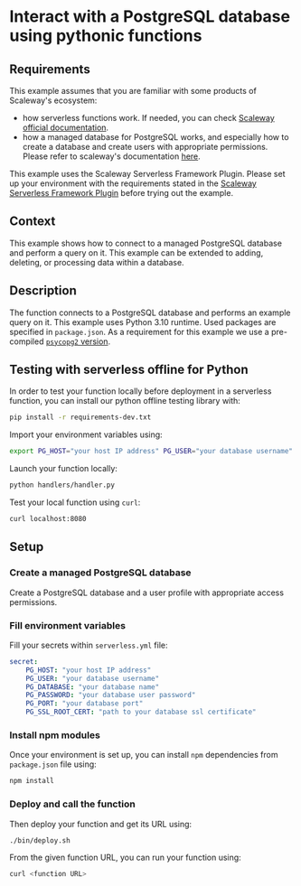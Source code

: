 # Interact with a PostgreSQL database using pythonic functions 

## Requirements

This example assumes that you are familiar with some products of Scaleway's ecosystem: 
 * how serverless functions work. If needed, you can check [Scaleway official documentation](https://www.scaleway.com/en/docs/serverless/functions/quickstart/).
 * how a managed database for PostgreSQL works, and especially how to create a database and create users with appropriate permissions. Please refer to scaleway's documentation [here](https://www.scaleway.com/en/docs/managed-databases/postgresql-and-mysql/quickstart/).

This example uses the Scaleway Serverless Framework Plugin. Please set up your environment with the requirements stated in the [Scaleway Serverless Framework Plugin](https://github.com/scaleway/serverless-scaleway-functions) before trying out the example.


## Context

This example shows how to connect to a managed PostgreSQL database and perform a query on it. This example can be extended to adding, deleting, or processing data within a database.


## Description

The function connects to a PostgreSQL database and performs an example query on it. This example uses Python 3.10 runtime. Used packages are specified in `package.json`. As a requirement for this example we use a pre-compiled [`psycopg2` version](https://www.psycopg.org/docs/install.html#install-from-source).

## Testing with serverless offline for Python

In order to test your function locally before deployment in a serverless function, you can install our python offline testing library with:

```bash
pip install -r requirements-dev.txt
```

Import your environment variables using:

```bash
export PG_HOST="your host IP address" PG_USER="your database username" PG_DATABASE="your database name" PG_PASSWORD="your database user password" PG_PORT="your database port" PG_SSL_ROOT_CERT="path to your database ssl certificate"
```

Launch your function locally:

```bash
python handlers/handler.py
```

Test your local function using `curl`:

```bash
curl localhost:8080
```

## Setup

### Create a managed PostgreSQL database 

Create a PostgreSQL database and a user profile with appropriate access permissions.

### Fill environment variables

Fill your secrets within `serverless.yml` file:

```yaml
secret:
    PG_HOST: "your host IP address"
    PG_USER: "your database username"
    PG_DATABASE: "your database name"
    PG_PASSWORD: "your database user password"
    PG_PORT: "your database port"
    PG_SSL_ROOT_CERT: "path to your database ssl certificate"
```

### Install npm modules

Once your environment is set up, you can install `npm` dependencies from `package.json` file using:

```bash
npm install
```

### Deploy and call the function

Then deploy your function and get its URL using:

```bash
./bin/deploy.sh
```

From the given function URL, you can run your function using:

```bash
curl <function URL>
```